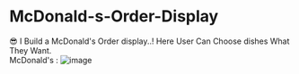 # McDonald-s-Order-Display
😎 I Build a McDonald's Order display..! Here User Can Choose dishes What They Want.
<br>
McDonald's :
![image](https://user-images.githubusercontent.com/99672087/161604595-c8cf905f-f82b-4ce5-a4d7-88202c7b12ee.png)


